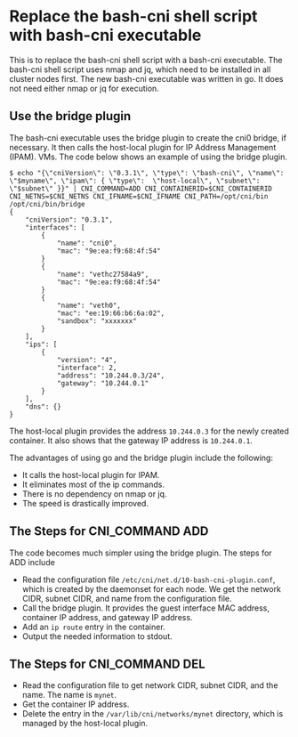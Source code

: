 # Replace the bash-cni shell script with bash-cni executable

This is to replace the bash-cni shell script with a bash-cni executable. The bash-cni shell script uses nmap and jq,
which need to be installed in all cluster nodes first. The new bash-cni executable was written in go. It does not
need either nmap or jq for execution.

## Use the bridge plugin

The bash-cni executable uses the bridge plugin to create the cni0 bridge, if necessary. It then calls the
host-local plugin for IP Address Management (IPAM). VMs.  The code below shows an example of using the bridge
plugin.

```
$ echo "{\"cniVersion\": \"0.3.1\", \"type\": \"bash-cni\", \"name\": \"$myname\", \"ipam\": { \"type\":  \"host-local\", \"subnet\": \"$subnet\" }}" | CNI_COMMAND=ADD CNI_CONTAINERID=$CNI_CONTAINERID CNI_NETNS=$CNI_NETNS CNI_IFNAME=$CNI_IFNAME CNI_PATH=/opt/cni/bin /opt/cni/bin/bridge
{
    "cniVersion": "0.3.1",
    "interfaces": [
        {
            "name": "cni0",
            "mac": "9e:ea:f9:68:4f:54"
        }
        {
            "name": "vethc27584a9",
            "mac": "9e:ea:f9:68:4f:54"
        }
        {
            "name": "veth0",
            "mac": "ee:19:66:b6:6a:02",
            "sandbox": "xxxxxxx"
        }
    ],
    "ips": [
        {
            "version": "4",
            "interface": 2,
            "address": "10.244.0.3/24",
            "gateway": "10.244.0.1"
        }
    ],
    "dns": {}
}
```

The host-local plugin provides the address `10.244.0.3` for the newly created container. It also shows that
the gateway IP address is `10.244.0.1`.

The advantages of using go and the bridge plugin include the following:
- It calls the host-local plugin for IPAM.
- It eliminates most of the ip commands.
- There is no dependency on nmap or jq.
- The speed is drastically improved.

## The Steps for CNI_COMMAND ADD

The code becomes much simpler using the bridge plugin. The steps for ADD include
- Read the configuration file `/etc/cni/net.d/10-bash-cni-plugin.conf`, which is created by the daemonset for each node. We get the network CIDR, subnet CIDR, and name from the configuration file.
- Call the bridge plugin. It provides the guest interface MAC address, container IP address, and gateway IP address.
- Add an `ip route` entry in the container.
- Output the needed information to stdout.

## The Steps for CNI_COMMAND DEL

- Read the configuration file to get network CIDR, subnet CIDR, and the name. The name is `mynet`.
- Get the container IP address.
- Delete the entry in the `/var/lib/cni/networks/mynet` directory, which is managed by the host-local plugin.

